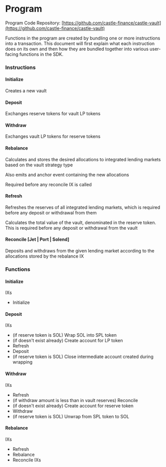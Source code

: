# Program

Program Code Repository: [https://github.com/castle-finance/castle-vault](https://github.com/castle-finance/castle-vault)

Functions in the program are created by bundling one or more instructions into a transaction. This document will first explain what each instruction does on its own and then how they are bundled together into various user-facing functions in the SDK.

### Instructions

#### Initialize

Creates a new vault

#### Deposit

Exchanges reserve tokens for vault LP tokens

#### Withdraw

Exchanges vault LP tokens for reserve tokens

#### Rebalance

Calculates and stores the desired allocations to integrated lending markets based on the vault strategy type

Also emits and anchor event containing the new allocations

Required before any reconcile IX is called

#### Refresh

Refreshes the reserves of all integrated lending markets, which is required before any deposit or withdrawal from them

Calculates the total value of the vault, denominated in the reserve token. This is required before any deposit or withdrawal from the vault

#### Reconcile \[Jet | Port | Solend]

Deposits and withdraws from the given lending market according to the allocations stored by the rebalance IX

### Functions

#### Initialize

IXs

* Initialize

#### Deposit

IXs

* (if reserve token is SOL) Wrap SOL into SPL token
* (if doesn't exist already) Create account for LP token
* Refresh
* Deposit
* (if reserve token is SOL) Close intermediate account created during wrapping

#### Withdraw

IXs

* Refresh
* (if withdraw amount is less than in vault reserves) Reconcile&#x20;
* (if doesn't exist already) Create account for reserve token
* Withdraw
* (if reserve token is SOL) Unwrap from SPL token to SOL

#### Rebalance

IXs

* Refresh
* Rebalance
* Reconcile IXs
